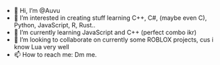 - 👋 Hi, I’m @Auvu
- 👀 I’m interested in creating stuff learning C++, C#, (maybe even C), Python, JavaScript, R, Rust..
- 🌱 I’m currently learning JavaScript and C++ (perfect combo ikr)
- 💞️ I’m looking to collaborate on currently some ROBLOX projects, cus i know Lua very well 
- 📫 How to reach me: Dm me. 

<!---
Auvu/Auvu is a ✨ special ✨ repository because its `README.md` (this file) appears on your GitHub profile.
You can click the Preview link to take a look at your changes.
--->
